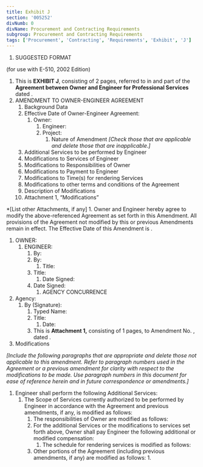 ```yaml
---
title: Exhibit J
section: '005252'
divNumb: 0
divName: Procurement and Contracting Requirements
subgroup: Procurement and Contracting Requirements
tags: ['Procurement', 'Contracting', 'Requirements', 'Exhibit', 'J']
---
```


   1. SUGGESTED FORMAT

(for use with E-510, 2002 Edition)
   1. This is **EXHIBIT J**, consisting of 2 pages, referred to in and part of the **Agreement between Owner and Engineer for Professional Services** dated .
1. AMENDMENT TO OWNER-ENGINEER AGREEMENT
   1. Background Data
   1. Effective Date of Owner-Engineer Agreement:
      1. Owner:
            1. Engineer:
         1. Project:
               1. Nature of Amendment *[Check those that are applicable and delete those that are inapplicable.]*
    1. Additional Services to be performed by Engineer
    1. Modifications to Services of Engineer
    1. Modifications to Responsibilities of Owner
    1. Modifications to Payment to Engineer
    1. Modifications to Time(s) for rendering Services
    1. Modifications to other terms and conditions of the Agreement
   1. Description of Modifications
   1. Attachment 1, “Modifications”

*[List other Attachments, if any]   1. Owner and Engineer hereby agree to modify the above-referenced Agreement as set forth in this Amendment. All provisions of the Agreement not modified by this or previous Amendments remain in effect. The Effective Date of this Amendment is .
   1. OWNER:
      1. ENGINEER:
            1. By:
         1. By:
               1. Title:
         1. Title:
               1. Date Signed:
         1. Date Signed:
               1. AGENCY CONCURRENCE
   1. Agency:
      1. By (Signature):
            1. Typed Name:
         1. Title:
               1. Date:
         1. This is **Attachment 1,** consisting of 1 pages, to Amendment No. , dated .
   1. Modifications

*[Include the following paragraphs that are appropriate and delete those not applicable to this amendment. Refer to paragraph numbers used in the Agreement or a previous amendment for clarity with respect to the modifications to be made. Use paragraph numbers in this document for ease of reference herein and in future correspondence or amendments.]*
   1. Engineer shall perform the following Additional Services:
      1. The Scope of Services currently authorized to be performed by Engineer in accordance with the Agreement and previous amendments, if any, is modified as follows:
            1. The responsibilities of Owner are modified as follows:
         1. For the additional Services or the modifications to services set forth above, Owner shall pay Engineer the following additional or modified compensation:
               1. The schedule for rendering services is modified as follows:
         1. Other portions of the Agreement (including previous amendments, if any) are modified as follows:
               1. 